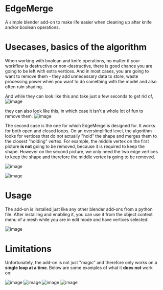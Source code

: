 # EdgeMerge

A simple blender add-on to make life easier when cleaning up after knife and/or boolean operations.

# Usecases, basics of the algorithm

When working with boolean and knife operations, no matter if your workflow is destructive or non-destructive, there is good chance you are going to be left with extra vertices. And in most cases, you are going to want to remove them - they add unnecessary data to store, waste processing power when you want to do something with the model and also often ruin shading.

And while they can look like this and take just a few seconds to get rid of,
![image](https://user-images.githubusercontent.com/84248577/127743330-96bf635f-b858-491a-8b32-f87ad5a17507.png)

they can also look like this, in which case it isn't a whole lot of fun to remove them.
![image](https://user-images.githubusercontent.com/84248577/127743325-1aaecfb4-e4bb-4125-960e-b66bb04d877a.png)


The second case is the one for which EdgeMerge is designed for. It works for both open and closed loops. On an oversimplified level, the algorithm looks for vertices that do not actually "hold" the shape and merges them to the closest "holding" vertex. For example, the middle vertex on the first picture **is not** going to be removed, because it is required to keep the shape. However on the second picture, we only need the two edge vertices to keep the shape and therefore the middle vertex **is** going to be removed.

![image](https://user-images.githubusercontent.com/84248577/127743554-85c7f84f-4b62-444f-a4f1-de0f47414cf9.png)

![image](https://user-images.githubusercontent.com/84248577/127743524-7282b2d4-f3af-43c3-bc10-84bc6fa5119a.png)

# Usage

The add-on is installed just like any other blender add-ons from a python file. After installing and enabling it, you can use it from the object context menu of a mesh while you are in edit mode and have vertices selected. 

![image](https://user-images.githubusercontent.com/84248577/127743805-fcd72036-4f39-446e-a088-56d706cda0fe.png)

# Limitations

Unfortunately, the add-on is not just "magic" and therefore only works on a **single loop at a time**. Below are some examples of what it **does not** work on:

![image](https://user-images.githubusercontent.com/84248577/127744132-2ce1f03e-9104-408f-82dc-c814295204d8.png)
![image](https://user-images.githubusercontent.com/84248577/127744153-b561a920-2862-4417-828c-cdd638a03ab7.png)
![image](https://user-images.githubusercontent.com/84248577/127744191-89c3b864-c905-4e7e-a3ec-93ad5e4e0a4f.png)
![image](https://user-images.githubusercontent.com/84248577/127744212-f171584d-94d2-4af1-acf4-2b0942250673.png)
